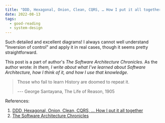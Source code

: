 ```yaml
---
title: "DDD, Hexagonal, Onion, Clean, CQRS, … How I put it all together"
date: 2022-08-13
tags:
  - good-reading
  - system-design
---
```


Such detailed and excellent diagrams! I always cannot well understand "Inversion
of control" and apply it in real cases, though it seems pretty straightforward.

This post is a part of author's _The Software Architecture Chronicles_. As the
author wrote: _In them, I write about what I’ve learned about Software
Architecture, how I think of it, and how I use that knowledge._

> Those who fail to learn History are doomed to repeat it.
>
> --- George Santayana, The Life of Reason, 1905

References:

1. [DDD, Hexagonal, Onion, Clean, CQRS, … How I put it all together](https://herbertograca.com/2017/11/16/explicit-architecture-01-ddd-hexagonal-onion-clean-cqrs-how-i-put-it-all-together/)
2. [The Software Architecture Chronicles](https://herbertograca.com/2017/07/03/the-software-architecture-chronicles/)
